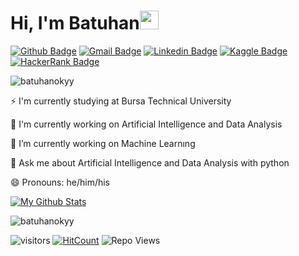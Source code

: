 <h1 align="left">Hi, I'm Batuhan<img src="https://raw.githubusercontent.com/iampavangandhi/iampavangandhi/master/gifs/Hi.gif" width="30px"></h1>

[![Github Badge](https://img.shields.io/badge/-batuhanokyy-000000?style=flat&logo=Github&logoColor=white)](https://github.com/batuhanokyy "Follow on Github")
[![Gmail Badge](https://img.shields.io/badge/-batuhanokyay8@gmail.com-c14438?style=flat&logo=Gmail&logoColor=white)](mailto:batuhanokyay8@gmail.com "Connect via Email")
[![Linkedin Badge](https://img.shields.io/badge/-Batuhan%20Okyay-0072b1?style=flat&logo=Linkedin&logoColor=white)](https://www.linkedin.com/in/batuhanokyay "Connect on LinkedIn")
[![Kaggle Badge](https://img.shields.io/badge/-batuhanokyay-00acee?style=flat&logo=Kaggle&logoColor=white)](https://www.kaggle.com/batuhanokyay "Follow on Kaggle")
[![HackerRank Badge](https://img.shields.io/badge/-@batuhanokyay8-2EC866?style=flat&logo=HackerRank&logoColor=black)](https://www.hackerrank.com/batuhanokyay8 "Follow on HackerRank")

<p align="left"> <img src="https://komarev.com/ghpvc/?username=batuhanokyy" alt="batuhanokyy" /> </p>



⚡ I'm currently studying at Bursa Technical University

🔭 I'm currently working on Artificial Intelligence and Data Analysis

🌱 I’m currently working on Machine Learnıng

💬 Ask me about Artificial Intelligence and Data Analysis with python

😄 Pronouns: he/him/his



[![My Github Stats](https://github-readme-stats.vercel.app/api?username=batuhanokyy&show_icons=true&title_color=fff&icon_color=79ff97&text_color=9f9f9f&bg_color=151515)](https://github.com/batuhanokyy)

<p><img align="center" src="https://github-readme-stats.vercel.app/api/top-langs/?username=batuhanokyy&layout=compact&hide=html" alt="batuhanokyy" /></p>

![visitors](https://visitor-badge.glitch.me/badge?page_id=batuhanokyy.batuhanokyy)
[![HitCount](http://hits.dwyl.com/batuhanokyy/batuhanokyy.svg)](http://hits.dwyl.com/batuhanokyy/batuhanokyy)
![Repo Views](https://views.whatilearened.today/views/github/batuhanokyy/batuhanokyy.svg?cache=remove)
